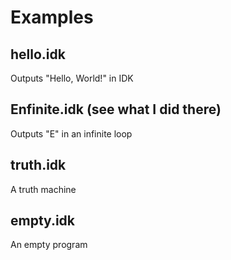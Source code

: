 # Examples
## hello.idk
Outputs "Hello, World!" in IDK
## Enfinite.idk (see what I did there)
Outputs "E" in an infinite loop
## truth.idk
A truth machine
## empty.idk
An empty program
